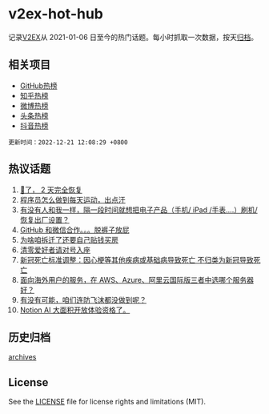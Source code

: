 # v2ex-hot-hub

 记录[V2EX](https://www.v2ex.com/)从 2021-01-06 日至今的热门话题。每小时抓取一次数据，按天[归档](archives)。
 
 ## 相关项目

- [GitHub热榜](https://github.com/lonnyzhang423/github-hot-hub)
- [知乎热榜](https://github.com/lonnyzhang423/zhihu-hot-hub)
- [微博热榜](https://github.com/lonnyzhang423/weibo-hot-hub)
- [头条热榜](https://github.com/lonnyzhang423/toutiao-hot-hub)
- [抖音热榜](https://github.com/lonnyzhang423/douyin-hot-hub)


 `更新时间：2022-12-21 12:08:29 +0800`

## 热议话题

1. [🐑了， 2 天完全恢复](https://www.v2ex.com/t/903705)
1. [程序员怎么做到每天运动，出点汗](https://www.v2ex.com/t/903790)
1. [有没有人和我一样，隔一段时间就想把电子产品（手机/ iPad /手表....）刷机/恢复出厂设置？](https://www.v2ex.com/t/903740)
1. [GitHub 和微信合作。。。脱裤子放屁](https://www.v2ex.com/t/903703)
1. [为啥咱拆迁了还要自己贴钱买房](https://www.v2ex.com/t/903844)
1. [清零爱好者请对号入座](https://www.v2ex.com/t/903822)
1. [新冠死亡标准调整：因心梗等其他疾病或基础病导致死亡 不归类为新冠导致死亡](https://www.v2ex.com/t/903766)
1. [面向海外用户的服务，在 AWS、Azure、阿里云国际版三者中选哪个服务器好？](https://www.v2ex.com/t/903745)
1. [有没有可能，咱们连防飞沫都没做到呢？](https://www.v2ex.com/t/903777)
1. [Notion AI 大面积开放体验资格了。](https://www.v2ex.com/t/903797)

## 历史归档

[archives](archives)

## License

See the [LICENSE](LICENSE) file for license rights and limitations (MIT).
